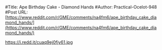 #Title: Ape Birthday Cake - Diamond Hands
#Author: Practical-Ocelot-948
#Post URL: [https://www.reddit.com/r/GME/comments/na4fm6/ape_birthday_cake_diamond_hands/](https://www.reddit.com/r/GME/comments/na4fm6/ape_birthday_cake_diamond_hands/)


https://i.redd.it/cuaq9ej0fjy61.jpg
